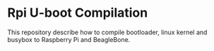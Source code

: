 # Rpi U-boot Compilation 
This repository describe how to compile bootloader, linux kernel and busybox to Raspberry Pi and BeagleBone.
